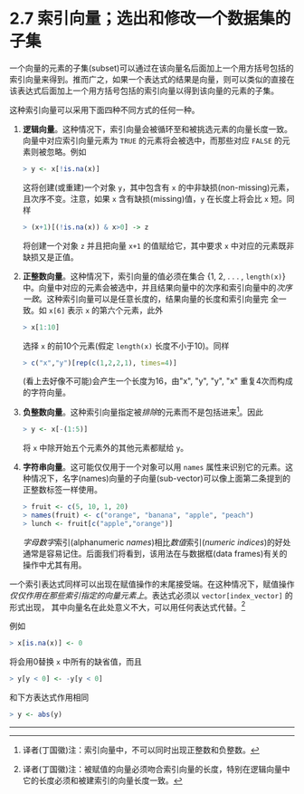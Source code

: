 

# 2.7 索引向量；选出和修改一个数据集的子集

一个向量的元素的子集(subset)可以通过在该向量名后面加上一个用方括号包括的索引向量来得到。推而广之，如果一个表达式的结果是向量，则可以类似的直接在该表达式后面加上一个用方括号包括的索引向量以得到该向量的元素的子集。

这种索引向量可以采用下面四种不同方式的任何一种。

1. **逻辑向量**。这种情况下，索引向量会被循环至和被挑选元素的向量长度一致。向量中对应索引向量元素为 `TRUE` 的元素将会被选中，而那些对应 `FALSE` 的元素则被忽略。例如

   ```R
   > y <- x[!is.na(x)]
   ```

   这将创建(或重建)一个对象 `y`，其中包含有 `x` 的中非缺损(non-missing)元素，且次序不变。注意，如果 `x` 含有缺损(missing)值，`y` 在长度上将会比 `x` 短。同样 

   ```R
   > (x+1)[(!is.na(x)) & x>0] -> z
   ```

   将创建一个对象 `z` 并且把向量 `x+1` 的值赋给它，其中要求 `x` 中对应的元素既非缺损又是正值。

2. **正整数向量**。这种情况下，索引向量的值必须在集合 {1, 2,  . . . , `length(x)`} 中。向量中对应的元素会被选中，并且结果向量中的次序和索引向量中的*次序一致*。这种索引向量可以是任意长度的，结果向量的长度和索引向量完 全一致。如 `x[6]` 表示 `x` 的第六个元素，此外

   ```R
   > x[1:10]
   ```

   选择 `x` 的前10个元素(假定 `length(x)` 长度不小于10)。同样

   ```R
   > c("x","y")[rep(c(1,2,2,1), times=4)]
   ```

   (看上去好像不可能)会产生一个长度为16，由"x", "y", "y", "x" 重复4次而构成的字符向量。

3. **负整数向量**。这种索引向量指定被*排除*的元素而不是包括进来[^1]。因此

   ```R
   > y <- x[-(1:5)]
   ```

   将 `x` 中除开始五个元素外的其他元素都赋给 `y`。

4. **字符串向量**。这可能仅仅用于一个对象可以用 `names` 属性来识别它的元素。这种情况下，名字(names)向量的子向量(sub-vector)可以像上面第二条提到的正整数标签一样使用。

   ```R
   > fruit <- c(5, 10, 1, 20)
   > names(fruit) <- c("orange", "banana", "apple", "peach")
   > lunch <- fruit[c("apple","orange")]
   ```

   *字母数字*索引(alphanumeric *names*)相比*数值*索引(*numeric indices*)的好处通常是容易记住。后面我们将看到，该用法在与数据框(data frames)有关的操作中尤其有用。

一个索引表达式同样可以出现在赋值操作的末尾接受端。在这种情况下，赋值操作*仅仅作用在那些索引指定的向量元素上*。表达式必须以 `vector[index_vector]` 的形式出现， 其中向量名在此处意义不大，可以用任何表达式代替。[^2]

例如

```R
> x[is.na(x)] <- 0
```

将会用0替换 `x` 中所有的缺省值，而且

```R
> y[y < 0] <- -y[y < 0]
```

和下方表达式作用相同

```R
> y <- abs(y)
```

------

[^1]: 译者(丁国徽)注：索引向量中，不可以同时出现正整数和负整数。

[^2]: 译者(丁国徽)注：被赋值的向量必须吻合索引向量的长度，特别在逻辑向量中它的长度必须和被建索引的向量长度一致。

